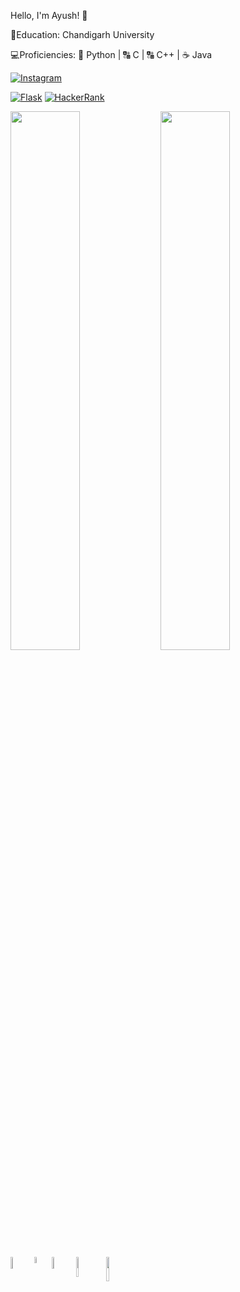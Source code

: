 Hello, I'm Ayush! :vulcan_salute:

:school:Education: Chandigarh University


:computer:Proficiencies: :snake: Python |
:capital_abcd: C | :capital_abcd: C++ | :coffee: Java

[![Instagram](https://img.shields.io/badge/Instagram-%40ayushburman-orange?style=flat-square&logo=instagram)](https://www.instagram.com/ayushburman/)


[![Flask](https://img.shields.io/badge/Flask-%20-blue?style=flat-square&logo=flask)](https://replit.com/@AyushBurman1)
[![HackerRank](https://img.shields.io/badge/HackerRank-brightgreen?style=flat-square&logo=hackerrank)](https://www.hackerrank.com/ayushburman128?hr_r=1)




<img align="left" width = "47%" src="https://github-readme-stats.vercel.app/api?username=AyushBurman&show_icons=true&theme=radical"/>
<img align="left" width = "47%" src="https://github-readme-stats.vercel.app/api/top-langs/?username=AyushBurman&layout=compact"/>


<img align="left" width = "07%" src="https://img.shields.io/badge/java-%23ED8B00.svg?style=for-the-badge&logo=openjdk&logoColor=white"/>
<img align="left" width = "05%" src="https://img.shields.io/badge/c-%2300599C.svg?style=for-the-badge&logo=c&logoColor=white"/>
<img align="left" width = "07%" src="https://img.shields.io/badge/c++-%2300599C.svg?style=for-the-badge&logo=c%2B%2B&logoColor=white"/>

<img align="left" width = "09%" src="https://img.shields.io/badge/python-3670A0?style=for-the-badge&logo=python&logoColor=ffdd54"/>


<img align="left" width = "10%" src="https://img.shields.io/badge/-Hackerrank-2EC866?style=for-the-badge&logo=HackerRank&logoColor=white"/>
